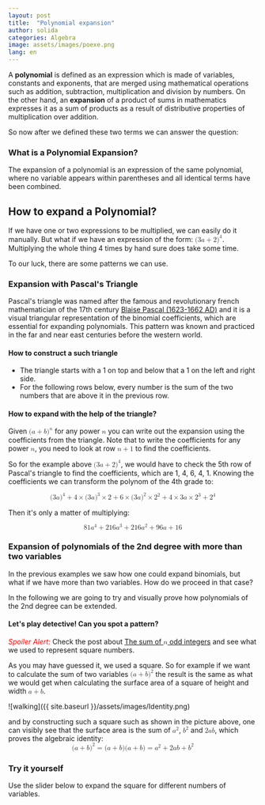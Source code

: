 ```yaml
---
layout: post
title:  "Polynomial expansion"
author: solida
categories: Algebra
image: assets/images/poexe.png
lang: en
---
```

A **polynomial** is defined as an expression which is made of variables, constants and exponents, that are merged using mathematical operations such as addition, subtraction, multiplication and division by numbers.
On the other hand, an **expansion** of a product of sums in mathematics expresses it as a sum of products as a result of distributive properties of multiplication over addition.

So now after we defined these two terms we can answer the question:
### What is a Polynomial Expansion?
The expansion of a polynomial is an expression of the same polynomial, where no variable appears within parentheses and all identical terms have been combined.

## How to expand a Polynomial?

If we have one or two expressions to be multiplied, we can easily do it manually. But what if we have an expression of the form: <math display="inline"> <mrow> <mo form="prefix" stretchy="false">(</mo> <mn>3</mn> <mi>a</mi> <mo>+</mo> <mn>2</mn> <msup> <mo form="postfix" stretchy="false">)</mo> <mn>4</mn> </msup> </mrow> </math>.
Multiplying the whole thing 4 times by hand sure does take some time. 
<p>To our luck, there are some patterns we can use.</p>

### Expansion with Pascal's Triangle

Pascal's triangle was named after the famous and revolutionary french mathematician of the 17th century [Blaise Pascal (1623-1662 AD)](https://en.wikipedia.org/wiki/Blaise_Pascal)
and it is a visual triangular representation of the binomial coefficients, which are essential for expanding polynomials. This pattern was known and practiced in the far and near east centuries before the western world.

#### How to construct a such triangle
- The triangle starts with a 1 on top and below that a 1 on the left and right side. 
- For the following rows below, every number is the sum of the two numbers that are above it in the previous row.

#### How to expand with the help of the triangle?
Given  <math display="inline"><mrow><mo form="prefix" stretchy="false">(</mo><mi>a</mi><mo>+</mo><mi>b</mi><msup><mo form="postfix" stretchy="false">)</mo><mi>n</mi></msup></mrow></math>
for any power <math display="inline"><mi>n</mi></math> you can write out the expansion using the coefficients from the triangle. 
Note that to write the coefficients for any power <math display="inline"><mi>n</mi></math>, you need to look at row <math display="inline"><mi>n</mi><mo>+</mo><mn>1</mn></math> to find the coefficients.

<div id="observablehq-c7e957ce">
  <div class="observablehq-viewof-values"></div>
  <div class="observablehq-pascal"></div>
</div>
<script type="module">
  import {Runtime, Inspector} from "https://cdn.jsdelivr.net/npm/@observablehq/runtime@4/dist/runtime.js";
  import define from "https://api.observablehq.com/@864af2bf64442aa6/pascals-sierpinski.js?v=3";
  (new Runtime).module(define, name => {
    if (name === "viewof values") return Inspector.into("#observablehq-c7e957ce .observablehq-viewof-values")();
    if (name === "pascal") return Inspector.into("#observablehq-c7e957ce .observablehq-pascal")();
  });
</script>

So for the example above <math display="inline"> <mrow> <mo form="prefix" stretchy="false">(</mo> <mn>3</mn> <mi>a</mi> <mo>+</mo> <mn>2</mn> <msup> <mo form="postfix" stretchy="false">)</mo> <mn>4</mn> </msup> </mrow> </math>,
we would have to check the 5th row of Pascal's triangle to find the coefficients, which are 1, 4, 6, 4, 1.
Knowing the coefficients we can transform the polynom of the 4th grade to:

<math display="block">
  <mrow>
    <mo form="prefix" stretchy="false">(</mo>
    <mn>3</mn>
    <mi>a</mi>
    <msup>
      <mo form="postfix" stretchy="false">)</mo>
      <mn>4</mn>
    </msup>
    <mo>+</mo>
    <mn>4</mn>
    <mo>&times;</mo>
    <mo form="prefix" stretchy="false">(</mo>
    <mn>3</mn>
    <mi>a</mi>
    <msup>
      <mo form="postfix" stretchy="false">)</mo>
      <mn>3</mn>
    </msup>
    <mo>&times;</mo>
    <mn>2</mn>
    <mo>+</mo>
    <mn>6</mn>
    <mo>&times;</mo>
    <mo form="prefix" stretchy="false">(</mo>
    <mn>3</mn>
    <mi>a</mi>
    <msup>
      <mo form="postfix" stretchy="false">)</mo>
      <mn>2</mn>
    </msup>
    <mo>&times;</mo>
    <msup>
      <mn>2</mn>
      <mn>2</mn>
    </msup>
    <mo>+</mo>
    <mn>4</mn>
    <mo>&times;</mo>
    <mn>3</mn>
    <mi>a</mi>
    <mo>&times;</mo>
    <msup>
      <mn>2</mn>
      <mn>3</mn>
    </msup>
    <mo>+</mo>
    <msup>
      <mn>2</mn>
      <mn>4</mn>
    </msup>
  </mrow>
</math>

Then it's only a matter of multiplying:

<math display="block">
  <mrow>
    <mn>81</mn>
    <msup>
      <mi>a</mi>
      <mn>4</mn>
    </msup>
    <mo>+</mo>
    <mn>216</mn>
    <msup>
      <mi>a</mi>
      <mn>3</mn>
    </msup>
    <mo>+</mo>
    <mn>216</mn>
    <msup>
      <mi>a</mi>
      <mn>2</mn>
    </msup>
    <mo>+</mo>
    <mn>96</mn>
    <mi>a</mi>
    <mo>+</mo>
    <mn>16</mn>
  </mrow>
</math>

### Expansion of polynomials of the 2nd degree with more than two variables
In the previous examples we saw how one could expand binomials, but what if we have more than two variables. How do we proceed in that case?

In the following we are going to try and visually prove how polynomials of the 2nd degree can be extended.

#### Let's play detective! Can you spot a pattern?
<span style="color: red;">*Spoiler Alert:*</span> Check the post about [The sum of <math display="inline"><mi>n</mi></math> odd integers](https://visualproofs.github.io/series/algebra/2022/04/15/n-odd-numbers.html)
and see what we used to represent square numbers.

As you may have guessed it, we used a square. So for example if we want to calculate the sum of two variables <math display="inline"><mrow><mo form="prefix" stretchy="false">(</mo><mi>a</mi><mo>+</mo><mi>b</mi><msup><mo form="postfix" stretchy="false">)</mo><mn>2</mn></msup> </mrow> </math>
the result is the same as what we would get when calculating the surface area of a square of height and width <math display="inline"><mi>a</mi><mo>+</mo><mi>b</mi></math>.

![walking]({{ site.baseurl }}/assets/images/Identity.png)

and by constructing such a square such as shown in the picture above, one can visibly see that the surface area is the sum of <math display="inline"><msup><mi>a</mi><mn>2</mn></msup></math>, <math display="inline"><msup><mi>b</mi><mn>2</mn></msup></math> and <math display="inline"><mrow><mn>2</mn><mi>a</mi><mi>b</mi></mrow></math>, which proves
the algebraic identity:
<math display="block"><mrow><mo form="prefix" stretchy="false">(</mo><mi>a</mi><mo>+</mo><mi>b</mi><msup><mo form="postfix" stretchy="false">)</mo><mn>2</mn></msup><mo>=</mo><mo form="prefix" stretchy="false">(</mo><mi>a</mi><mo>+</mo><mi>b</mi><mo form="postfix" stretchy="false">)</mo><mo form="prefix" stretchy="false">(</mo><mi>a</mi><mo>+</mo><mi>b</mi><mo form="postfix" stretchy="false">)</mo><mo>=</mo><msup><mi>a</mi><mn>2</mn></msup><mo>+</mo><mn>2</mn><mi>a</mi><mi>b</mi><mo>+</mo><msup><mi>b</mi><mn>2</mn></msup></mrow></math>

### Try it yourself

Use the slider below to expand the square for different numbers of variables.
<div id="observablehq-fc37ba2b">
  <div class="observablehq-viewof-numVars"></div>
  <div class="observablehq-numVars"></div>
  <div class="observablehq-binomial"></div>
  <div class="observablehq-rectData"></div>
  <div class="observablehq-formula"></div>
  <div class="observablehq-rs"></div>
  <div class="observablehq-ithLetter"></div>
  <div class="observablehq-color"></div>
  <div class="observablehq-d3"></div>
</div>
<script type="module">
  import {Runtime, Inspector} from "https://cdn.jsdelivr.net/npm/@observablehq/runtime@4/dist/runtime.js";
  import define from "https://api.observablehq.com/@864af2bf64442aa6/a-b-c-2.js?v=3";
  (new Runtime).module(define, name => {
    if (name === "viewof numVars") return Inspector.into("#observablehq-fc37ba2b .observablehq-viewof-numVars")();
    if (name === "numVars") return Inspector.into("#observablehq-fc37ba2b .observablehq-numVars")();
    if (name === "binomial") return Inspector.into("#observablehq-fc37ba2b .observablehq-binomial")();
  });
</script>